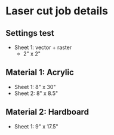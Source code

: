 # Laser cut job details

## Settings test
* Sheet 1: vector + raster
    - 2" x 2"

## Material 1: Acrylic

* Sheet 1: 8" x 30"
* Sheet 2: 8" x 8.5"

## Material 2: Hardboard

* Sheet 1: 9" x 17.5"
